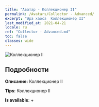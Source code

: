```yaml
---
title: "Аватар - Коллекционер II"
permalink: /Avatars/Collector - Advanced/
excerpt: "Эра хаоса  Коллекционер II"
last_modified_at: 2021-04-21
locale: ru
ref: "Collector - Advanced.md"
toc: false
classes: wide
---
```

 ![Коллекционер II](/images/a/avatarFrame_72.png)

## Подробности

 **Описание:** Коллекционер II 

 **Tips:** Коллекционер II 

 **Is available:**  + 

